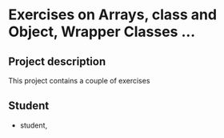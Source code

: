 # Exercises on Arrays, class and Object, Wrapper Classes ...

## Project description 

This project contains a couple of exercises 

## Student 

- student, 
